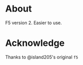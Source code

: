 About
=====
F5 version 2. Easier to use.

Acknowledge
===========
Thanks to @island205's original `f5`

